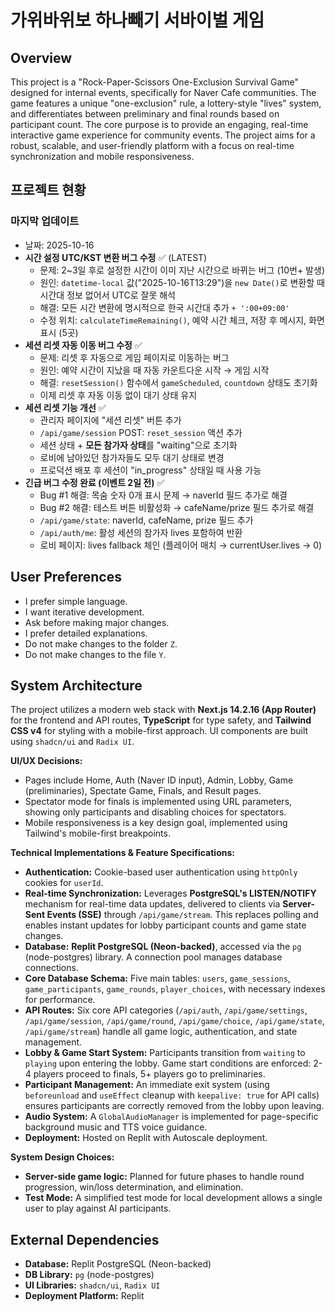 # 가위바위보 하나빼기 서바이벌 게임

## Overview
This project is a "Rock-Paper-Scissors One-Exclusion Survival Game" designed for internal events, specifically for Naver Cafe communities. The game features a unique "one-exclusion" rule, a lottery-style "lives" system, and differentiates between preliminary and final rounds based on participant count. The core purpose is to provide an engaging, real-time interactive game experience for community events. The project aims for a robust, scalable, and user-friendly platform with a focus on real-time synchronization and mobile responsiveness.

## 프로젝트 현황

### 마지막 업데이트
- 날짜: 2025-10-16
- **시간 설정 UTC/KST 변환 버그 수정** ✅ (LATEST)
  - 문제: 2~3일 후로 설정한 시간이 이미 지난 시간으로 바뀌는 버그 (10번+ 발생)
  - 원인: `datetime-local` 값("2025-10-16T13:29")을 `new Date()`로 변환할 때 시간대 정보 없어서 UTC로 잘못 해석
  - 해결: 모든 시간 변환에 명시적으로 한국 시간대 추가 `+ ':00+09:00'`
  - 수정 위치: `calculateTimeRemaining()`, 예약 시간 체크, 저장 후 메시지, 화면 표시 (5곳)
- **세션 리셋 자동 이동 버그 수정** ✅
  - 문제: 리셋 후 자동으로 게임 페이지로 이동하는 버그
  - 원인: 예약 시간이 지났을 때 자동 카운트다운 시작 → 게임 시작
  - 해결: `resetSession()` 함수에서 `gameScheduled`, `countdown` 상태도 초기화
  - 이제 리셋 후 자동 이동 없이 대기 상태 유지
- **세션 리셋 기능 개선** ✅
  - 관리자 페이지에 "세션 리셋" 버튼 추가
  - `/api/game/session` POST: `reset_session` 액션 추가
  - 세션 상태 + **모든 참가자 상태**를 "waiting"으로 초기화
  - 로비에 남아있던 참가자들도 모두 대기 상태로 변경
  - 프로덕션 배포 후 세션이 "in_progress" 상태일 때 사용 가능
- **긴급 버그 수정 완료 (이벤트 2일 전)** ✅
  - Bug #1 해결: 목숨 숫자 0개 표시 문제 → naverId 필드 추가로 해결
  - Bug #2 해결: 테스트 버튼 비활성화 → cafeName/prize 필드 추가로 해결
  - `/api/game/state`: naverId, cafeName, prize 필드 추가
  - `/api/auth/me`: 활성 세션의 참가자 lives 포함하여 반환
  - 로비 페이지: lives fallback 체인 (플레이어 매치 → currentUser.lives → 0)

## User Preferences
- I prefer simple language.
- I want iterative development.
- Ask before making major changes.
- I prefer detailed explanations.
- Do not make changes to the folder `Z`.
- Do not make changes to the file `Y`.

## System Architecture
The project utilizes a modern web stack with **Next.js 14.2.16 (App Router)** for the frontend and API routes, **TypeScript** for type safety, and **Tailwind CSS v4** for styling with a mobile-first approach. UI components are built using `shadcn/ui` and `Radix UI`.

**UI/UX Decisions:**
- Pages include Home, Auth (Naver ID input), Admin, Lobby, Game (preliminaries), Spectate Game, Finals, and Result pages.
- Spectator mode for finals is implemented using URL parameters, showing only participants and disabling choices for spectators.
- Mobile responsiveness is a key design goal, implemented using Tailwind's mobile-first breakpoints.

**Technical Implementations & Feature Specifications:**
- **Authentication:** Cookie-based user authentication using `httpOnly` cookies for `userId`.
- **Real-time Synchronization:** Leverages **PostgreSQL's LISTEN/NOTIFY** mechanism for real-time data updates, delivered to clients via **Server-Sent Events (SSE)** through `/api/game/stream`. This replaces polling and enables instant updates for lobby participant counts and game state changes.
- **Database:** **Replit PostgreSQL (Neon-backed)**, accessed via the `pg` (node-postgres) library. A connection pool manages database connections.
- **Core Database Schema:** Five main tables: `users`, `game_sessions`, `game_participants`, `game_rounds`, `player_choices`, with necessary indexes for performance.
- **API Routes:** Six core API categories (`/api/auth`, `/api/game/settings`, `/api/game/session`, `/api/game/round`, `/api/game/choice`, `/api/game/state`, `/api/game/stream`) handle all game logic, authentication, and state management.
- **Lobby & Game Start System:** Participants transition from `waiting` to `playing` upon entering the lobby. Game start conditions are enforced: 2-4 players proceed to finals, 5+ players go to preliminaries.
- **Participant Management:** An immediate exit system (using `beforeunload` and `useEffect` cleanup with `keepalive: true` for API calls) ensures participants are correctly removed from the lobby upon leaving.
- **Audio System:** A `GlobalAudioManager` is implemented for page-specific background music and TTS voice guidance.
- **Deployment:** Hosted on Replit with Autoscale deployment.

**System Design Choices:**
- **Server-side game logic:** Planned for future phases to handle round progression, win/loss determination, and elimination.
- **Test Mode:** A simplified test mode for local development allows a single user to play against AI participants.

## External Dependencies
- **Database:** Replit PostgreSQL (Neon-backed)
- **DB Library:** `pg` (node-postgres)
- **UI Libraries:** `shadcn/ui`, `Radix UI`
- **Deployment Platform:** Replit
